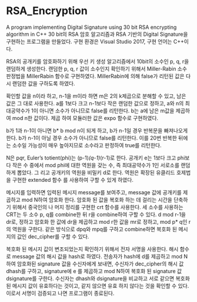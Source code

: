 # RSA_Encryption
A program implementing Digital Signature using 30 bit RSA encrypting algorithm in C++
30 bit의 RSA 암호 알고리즘과 RSA 기반의 Digital Signature을 구현하는 프로그램을 만들었다.
구현 환경은 Visual Studio 2017, 구현 언어는 C++이다.

RSA의 공개키를 암호화하기 위해 우선 키 생성 알고리즘에서 10bit의 소수인 p, q, r을 랜덤하게
생성한다. 랜덤한 p, q, r 값이 소수인지 확인하기 위해서 Miller-Rabin 소수판정법을 MillerRabin
함수로 구현하였다. MillerRabin에 의해 false가 리턴된 값은 다시 랜덤한 값을 구하도록 하였다.

확인할 값을 n이라 하고, n-1을 m이라 하면 m은 2의 k제곱으로 분해할 수 있고, 남은 값은 그
대로 사용한다. a를 1보다 크고 n-1보다 작은 랜덤한 값으로 정하고, a와 n의 최대공약수가 1이
아니면 소수가 아니므로 false를 리턴한다. b는 a에 남은 m값을 제곱하여 mod n한 값이다. 제곱
하여 모듈러한 값은 expo 함수로 구현하였다.

b가 1과 n-1이 아니면 b* b mod n이 되게 하고, b가 n-1일 경우 반복문을 빠져나오게 한다. b가 n-1이 아닐 경우 소수가 아니므로 false를 리턴한다.
이를 20번 반복한 뒤에는 소수일 가능성이 매우 높아지므로 소수라고 판정하여 true를 리턴한다.

N은 p*q*r, Euler’s totient(phi)는 (p-1)*(q-1)*(r-1)로 한다. 공개키 e는 1보다 크고 phi보다 작은
수 중에서 mod phi에 대한 역원을 갖는 수, 즉 최대공약수가 1인 서로소를 랜덤하게 뽑았다. 그
리고 공개키의 역원을 비밀키 d로 한다. 역원은 확장된 유클리드 호제법을 구현한 extended 함수
를 사용하여 구할 수 있게 하였다.

메시지를 입력하면 입력된 메시지 message를 보여주고, message 값에 공개키를 제곱하고 mod
N하여 암호화 한다. 암호화 된 값을 복호화 하는 데 걸리는 시간을 단축하기 위해서 중국인의 나
머지 정리를 구현한 crt 함수를 사용한다. 세 소수를 사용하는 CRT는 두 소수 p, q를 combine한
뒤 r을 combine하여 구할 수 있다. d mod r-1을 dr로, 정하고 암호화 한 값에 dr을 제곱하고 mod
r한 값을 mr로 정하고, mod p* q인 r의 역원을 구한다. 같은 방식으로 dpq와 mpq를 구하고
combine하면 복호화 된 메시지의 값인 dec_cipher를 구할 수 있다.

복호화 된 메시지 값이 변조되었는지 확인하기 위해서 전자 서명을 사용한다. 해시 함수로
message 값의 해시 값을 hash로 하였다. 전송자가 hash에 d를 제곱하고 mod N하여 암호화된
signature 값을 수신자에게 보내면, 수신자가 dec_cipher의 해시 값 dhash를 구하고, signature에 e
를 제곱하고 mod N하여 복호화 된 signature 값 dsignature를 구한다. 수신자는 dhash와
dsignature을 비교하고 서로 같으면 복호화 된 메시지 값이 유효하다는 것이고, 같지 않으면 유효
하지 않다는 것을 확인할 수 있다. 이로서 서명이 검증되고 나면 프로그램이 종료된다.
